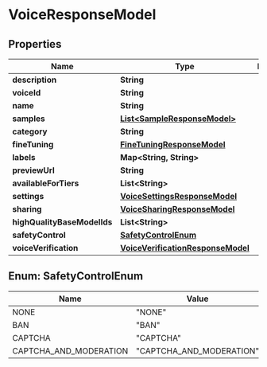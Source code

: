 

# VoiceResponseModel


## Properties

| Name | Type | Description | Notes |
|------------ | ------------- | ------------- | -------------|
|**description** | **String** |  |  |
|**voiceId** | **String** |  |  |
|**name** | **String** |  |  |
|**samples** | [**List&lt;SampleResponseModel&gt;**](SampleResponseModel.md) |  |  |
|**category** | **String** |  |  |
|**fineTuning** | [**FineTuningResponseModel**](FineTuningResponseModel.md) |  |  |
|**labels** | **Map&lt;String, String&gt;** |  |  |
|**previewUrl** | **String** |  |  |
|**availableForTiers** | **List&lt;String&gt;** |  |  |
|**settings** | [**VoiceSettingsResponseModel**](VoiceSettingsResponseModel.md) |  |  |
|**sharing** | [**VoiceSharingResponseModel**](VoiceSharingResponseModel.md) |  |  |
|**highQualityBaseModelIds** | **List&lt;String&gt;** |  |  |
|**safetyControl** | [**SafetyControlEnum**](#SafetyControlEnum) |  |  [optional] |
|**voiceVerification** | [**VoiceVerificationResponseModel**](VoiceVerificationResponseModel.md) |  |  [optional] |



## Enum: SafetyControlEnum

| Name | Value |
|---- | -----|
| NONE | &quot;NONE&quot; |
| BAN | &quot;BAN&quot; |
| CAPTCHA | &quot;CAPTCHA&quot; |
| CAPTCHA_AND_MODERATION | &quot;CAPTCHA_AND_MODERATION&quot; |



